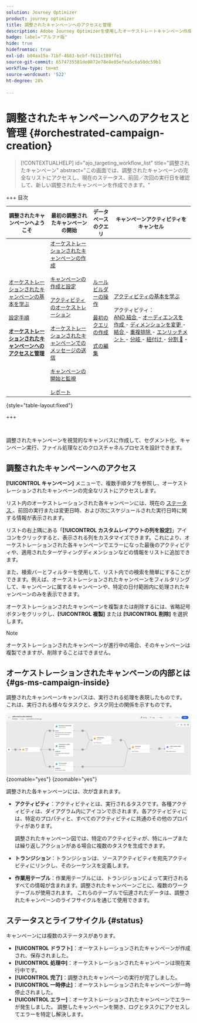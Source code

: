 ```yaml
---
solution: Journey Optimizer
product: journey optimizer
title: 調整されたキャンペーンへのアクセスと管理
description: Adobe Journey Optimizerを使用したオーケストレートキャンペーン作成の主な原則について説明します
badge: label="アルファ版"
hide: true
hidefromtoc: true
exl-id: b04aa15a-71bf-4683-bcbf-f611c189ffe1
source-git-commit: 6574735581de0872e78e8e05efea5c6a50dc59b1
workflow-type: tm+mt
source-wordcount: '522'
ht-degree: 28%

---
```



# 調整されたキャンペーンへのアクセスと管理 {#orchestrated-campaign-creation}

>[!CONTEXTUALHELP]
>id="ajo_targeting_workflow_list"
>title="調整されたキャンペーン"
>abstract="この画面では、調整されたキャンペーンの完全なリストにアクセスし、現在のステータス、前回／次回の実行日を確認して、新しい調整されたキャンペーンを作成できます。"

+++ 目次

| 調整されたキャンペーンへようこそ | 最初の調整されたキャンペーンの開始 | データベースのクエリ | キャンペーンアクティビティをキャンセル |
|---|---|---|---|
| [ オーケストレーションされたキャンペーンの基本を学ぶ ](gs-orchestrated-campaigns.md)<br/><br/>[ 設定手順 ](configuration-steps.md)<br/><br/><b>[ オーケストレーションされたキャンペーンへのアクセスと管理 ](access-manage-orchestrated-campaigns.md)</b> | [ オーケストレーションされたキャンペーンの作成 ](gs-campaign-creation.md)<br/><br/>[ キャンペーンの作成と設定 ](create-orchestrated-campaign.md)<br/><br/>[ アクティビティのオーケストレーション ](orchestrate-activities.md)<br/><br/>[ オーケストレーションされたキャンペーンでのメッセージの送信 ](send-messages.md)<br/><br/>[ キャンペーンの開始と監視 ](start-monitor-campaigns.md)<br/><br/>[ レポート ](reporting-campaigns.md) | [ ルールビルダーの操作 ](orchestrated-rule-builder.md)<br/><br/>[ 最初のクエリの作成 ](build-query.md)<br/><br/>[ 式の編集 ](edit-expressions.md) | [ アクティビティの基本を学ぶ ](activities/about-activities.md)<br/><br/> アクティビティ：<br/>[AND 結合 ](activities/and-join.md) - [ オーディエンスを作成 ](activities/build-audience.md) - [ ディメンションを変更 ](activities/change-dimension.md) - [ 結合 ](activities/combine.md) - [ 重複排除 ](activities/deduplication.md) - [ エンリッチメント ](activities/enrichment.md) - [ 分岐 ](activities/fork.md) - [ 紐付け ](activities/reconciliation.md) - [ 分割 ](activities/split.md) [&#128279;](activities/wait.md) - |

{style="table-layout:fixed"}

+++

<br/>

調整されたキャンペーンを視覚的なキャンバスに作成して、セグメント化、キャンペーン実行、ファイル処理などのクロスチャネルプロセスを設計できます。

## 調整されたキャンペーンへのアクセス

**[!UICONTROL キャンペーン]** メニューで、複数手順タブを参照し、オーケストレーションされたキャンペーンの完全なリストにアクセスします。

リスト内のオーケストレーションされた各キャンペーンには、現在の [ ステータス ](#status)、前回の実行または変更日時、および次にスケジュールされた実行日時に関する情報が表示されます。

リストの右上隅にある「**[!UICONTROL カスタムレイアウトの列を設定]**」アイコンをクリックすると、表示される列をカスタマイズできます。これにより、オーケストレーションされた各キャンペーンでエラーになった最後のアクティビティや、適用されたターゲティングディメンションなどの情報をリストに追加できます。

また、検索バーとフィルターを使用して、リスト内での検索を簡単にすることができます。例えば、オーケストレーションされたキャンペーンをフィルタリングして、キャンペーンに属するキャンペーンや、特定の日付範囲内に処理されたキャンペーンのみを表示できます。

オーケストレーションされたキャンペーンを複製または削除するには、省略記号ボタンをクリックし、**[!UICONTROL 複製]** または **[!UICONTROL 削除]** を選択します。

>[!NOTE]
>
>オーケストレーションされたキャンペーンが進行中の場合、そのキャンペーンは複製できますが、削除することはできません。

## オーケストレーションされたキャンペーンの内部とは {#gs-ms-campaign-inside}

調整されたキャンペーンキャンバスは、実行される処理を表現したものです。 これは、実行される様々なタスクと、タスク同士の関係を示すものです。

![](assets/workflow-example.png){zoomable="yes"} {zoomable="yes"}

調整された各キャンペーンには、次が含まれます。

* **アクティビティ**：アクティビティとは、実行されるタスクです。各種アクティビティは、ダイアグラム内にアイコンで示されます。各アクティビティには、特定のプロパティと、すべてのアクティビティに共通のその他のプロパティがあります。

  調整されたキャンペーン図では、特定のアクティビティが、特にループまたは繰り返しアクションがある場合に複数のタスクを生成できます。

* **トランジション**：トランジションは、ソースアクティビティを宛先アクティビティにリンクし、そのシーケンスを定義します。

* **作業用テーブル**：作業用テーブルには、トランジションによって実行されるすべての情報が含まれます。調整されたキャンペーンごとに、複数のワークテーブルが使用されます。 これらのテーブルで伝達されたデータは、調整されたキャンペーンのライフサイクルを通じて使用できます。

## ステータスとライフサイクル {#status}

キャンペーンには複数のステータスがあります。

* **[!UICONTROL ドラフト]**：オーケストレーションされたキャンペーンが作成され、保存されました。
* **[!UICONTROL 処理中]**：オーケストレーションされたキャンペーンは現在実行中です。
* **[!UICONTROL 完了]**：調整されたキャンペーンの実行が完了しました。
* **[!UICONTROL 一時停止]**：オーケストレーションされたキャンペーンが一時停止されました。
* **[!UICONTROL エラー]**：オーケストレーションされたキャンペーンでエラーが発生しました。 調整したキャンペーンを開き、ログとタスクにアクセスしてエラーを特定し解決します。
